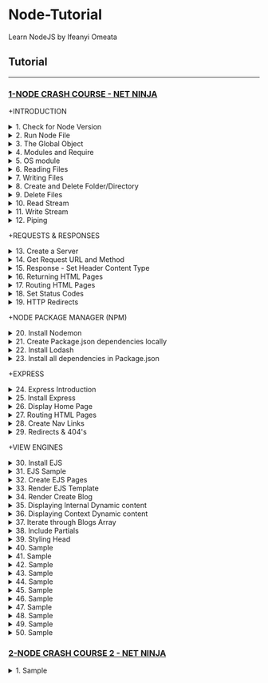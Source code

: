 # Node-Tutorial
Learn NodeJS by Ifeanyi Omeata

## Tutorial

---

### [1-NODE CRASH COURSE - NET NINJA](#)

+INTRODUCTION

<details>
  <summary>1. Check for Node Version</summary>

```Javascript
node -v
```

</details>

<details>
  <summary>2. Run Node File</summary>

```Javascript
node index.js
```

</details>

<details>
  <summary>3. The Global Object</summary>

Test.js:

```Javascript
let count = 0

const program = global.setInterval(()=>{
    count++
    console.log(count)
}, 1000)

global.setTimeout(()=>{
    console.log("Setting timeout")
    clearInterval(program)
}, 3000)
```

Absolute Path

```Javascript
console.log(__dirname)
```

```Javascript
// ~/Desktop/SERVER/Cloud/node
```

Absolute Path + Filename

```Javascript
console.log(__filename)
```

```Javascript
// ~/Desktop/SERVER/Cloud/node/test.js
```

</details>

<details>
  <summary>4. Modules and Require</summary>

require.js:

```Javascript
const people = ['yoshi' , 'ryu', ' chun-li' , ' mario'];
const ages = [20, 25, 30, 35];

module.exports = {
    people,
    ages
};

```

modules.js:

```Javascript
const {people, ages} = require('./require.js');

console.log(people, ages);
```

```Javascript
// [ 'yoshi', 'ryu', ' chun-li', ' mario' ] [ 20, 25, 30, 35 ]
```

</details>

<details>
  <summary>5. OS module</summary>

```Javascript
const os = require('os');

console.log(os.platform(), os.homedir());

```

```Javascript
// darwin /Users/ifeanyiomeata
```

</details>

<details>
  <summary>6. Reading Files</summary>

```Javascript
const fs = require("fs");

// reading files
fs.readFile('./docs/blog1.txt', (err, data) => {
    if(err){
    console.log(err);
    }
    console.log(data.toString());
});

console.log('last line');
```

```Javascript
// last line
// Hello World!
// Hello World 2!
```

</details>

<details>
  <summary>7. Writing Files</summary>

```Javascript
const fs = require("fs");

// writing files
fs.writeFile('./docs/blog1.txt', 'hello, world', () => {
    console.log('file was written');
});
fs.writeFile('./docs/blog2.txt', 'hello, again' , () => {
    console.log('file was written');
});
```

```Javascript
// file was written
// file was written
```

</details>

<details>
  <summary>8. Create and Delete Folder/Directory</summary>

```Javascript
const fs = require("fs");

// Create and Delete directories/Folders
if(!fs.existsSync('./assets')) {
    fs.mkdir('./assets', (err) => {
        if (err) {
            console.error(err);
        }
        console.log('folder created');
    });
} else {
    fs.rmdir('./assets', (err) => {
        if(err) {
            console.log(err)
        }
        console.log('folder deleted');
    })
}
```

```Javascript
// folder created
// folder deleted
```

</details>

<details>
  <summary>9. Delete Files</summary>

```Javascript
const fs = require("fs");

// deleting files
if (fs.existsSync('./docs/blog1.txt')) {
    fs.unlink('./docs/blog1.txt', (err) => {
        if(err) {
            console.log(err)
        }
        console.log('file deleted');
    })
}
```

```Javascript
// file deleted
```

</details>

<details>
  <summary>10. Read Stream</summary>

```Javascript
const fs = require("fs");

const readStream = fs.createReadStream('./docs/blog2.txt', { encoding: 'utf8' });

readStream.on('data', (chunk) => {
    console.log('-------- NEW CHUNK -----');
    console.log(chunk);
});

```

```Javascript
// -------- NEW CHUNK -----
// <Buffer 4c 6f 72 65 6d 20 69 70 73 75 6d 20 64 6f 6c 6f 72 20 73 69 74 20 61 6d 65 74 2c 20 63 6f 6e 73 65 63 74 65 74 75 65 72 20 61 64 69 70 69 73 63 69 6e ... 65486 more bytes>
// -------- NEW CHUNK -----
// <Buffer 20 56 69 76 61 6d 75 73 20 69 6e 20 65 72 61 74 20 75 74 20 75 72 6e 61 20 63 75 72 73 75 73 20 76 65 73 74 69 62 75 6c 75 6d 2e 20 46 75 73 63 65 20 ... 65486 more bytes>
// -------- NEW CHUNK -----
// <Buffer 53 75 73 70 65 6e 64 69 73 73 65 20 66 65 75 67 69 61 74 2e 20 53 75 73 70 65 6e 64 69 73 73 65 20 65 6e 69 6d 20 74 75 72 70 69 73 2c 20 64 69 63 74 ... 65486 more bytes>
// -------- NEW CHUNK -----
// <Buffer 69 62 75 6c 75 6d 20 65 74 2c 20 74 65 6d 70 6f 72 20 61 75 63 74 6f 72 2c 20 6a 75 73 74 6f 2e 20 49 6e 20 61 63 20 66 65 6c 69 73 20 71 75 69 73 20 ... 65486 more bytes>
// -------- NEW CHUNK -----
// <Buffer 6c 61 6d 63 6f 72 70 65 72 20 75 6c 74 72 69 63 69 65 73 20 6e 69 73 69 2e 20 4e 61 6d 20 65 67 65 74 20 64 75 69 2e 20 45 74 69 61 6d 20 72 68 6f 6e ... 11132 more bytes>
```

</details>

<details>
  <summary>11. Write Stream</summary>

```Javascript
const fs = require("fs");

const readStream = fs.createReadStream('./docs/blog2.txt',{ encoding: 'utf8' });
const writeStream = fs.createWriteStream('./docs/blog3.txt');

readStream.on('data' , (chunk) => {
    console.log('------ NEW CHUNK -----');
    console.log(chunk);
    writeStream.write('\nNEW CHUNK\n');
    writeStream.write(chunk);
});
```

</details>

<details>
  <summary>12. Piping</summary>

```Javascript
const fs = require("fs");

const readStream = fs.createReadStream('./docs/blog2.txt',{ encoding: 'utf8' });
const writeStream = fs.createWriteStream('./docs/blog3.txt');

// readStream.on('data' , (chunk) => {
//     console.log('------ NEW CHUNK -----');
//     console.log(chunk);
//     writeStream.write('\nNEW CHUNK\n');
//     writeStream.write(chunk);
// });

// piping
readStream.pipe(writeStream);
```

</details>

+REQUESTS & RESPONSES

<details>
  <summary>13. Create a Server</summary>

```Javascript
const http = require('http');

const server = http.createServer((req, res) =>{
    console.log('request made');
});

server.listen(3000, 'localhost', () => {
    console.log('listening for requests on port 3000')
})
```

```Javascript
// listening for requests on port 3000
// request made
```

</details>

<details>
  <summary>14. Get Request URL and Method</summary>

```Javascript

const http = require('http');

const server = http.createServer((req, res) =>{
    console.log('request made');
    console.log("Url: ", req.url);
    console.log("Method: ", req.method);
    console.log("Headers: ", req.headers);
    console.log("Body: ", req.body);
});

server.listen(3000, 'localhost', () => {
    console.log('listening for requests on port 3000')
})
```

```Javascript
// listening for requests on port 3000
// request made
// Url:  /
// Method:  GET
// Headers:  {
//   host: 'localhost:3000',
//   connection: 'keep-alive',
//   'sec-ch-ua': '"Chromium";v="106", "Google Chrome";v="106", "Not;A=Brand";v="99"',
//   'sec-ch-ua-mobile': '?0',
//   'sec-ch-ua-platform': '"macOS"',
//   'upgrade-insecure-requests': '1',
//   'user-agent': 'Mozilla/5.0 (Macintosh; Intel Mac OS X 10_15_7) AppleWebKit/537.36 (KHTML, like Gecko) Chrome/106.0.0.0 Safari/537.36',
//   accept: 'text/html,application/xhtml+xml,application/xml;q=0.9,image/avif,image/webp,image/apng,*/*;q=0.8,application/signed-exchange;v=b3;q=0.9',
//   'sec-fetch-site': 'none',
//   'sec-fetch-mode': 'navigate',
//   'sec-fetch-user': '?1',
//   'sec-fetch-dest': 'document',
//   'accept-encoding': 'gzip, deflate, br',
//   'accept-language': 'en-GB,en-US;q=0.9,en;q=0.8'
// }
// Body:  undefined
```

</details>

<details>
  <summary>15. Response - Set Header Content Type </summary>

```Javascript

const http = require('http');

const server = http.createServer((req, res) => {
    console.log('request made');
    console.log("Url: ", req.url);
    console.log("Method: ", req.method);
    console.log("Headers: ", req.headers);
    console.log("Body: ", req.body);

    // set header content type
    res.setHeader('Content-Type', 'text/plain');
    res.write('hello, ninjas');
    res.end();
});

server.listen(3000, 'localhost', () => {
    console.log('listening for requests on port 3000')
})
```

```Javascript
const http = require('http');

const server = http.createServer((req, res) => {
    console.log('request made');
    // console.log("Url: ", req.url);
    // console.log("Method: ", req.method);
    // console.log("Headers: ", req.headers);
    // console.log("Body: ", req.body);

    // set header content type
    res.setHeader('Content-Type', 'text/html');
    res.write('<head><link rel="stylesheet" href="#"></head>');
    res.write('<h1>Welcome!</h1>');
    res.write('<h2>hello, ninjas</h2>');
    res.end();
});

server.listen(3000, 'localhost', () => {
    console.log('listening for requests on port 3000')
})
```

</details>

<details>
  <summary>16. Returning HTML Pages </summary>

```Javascript
const http = require('http');
const fs = require('fs');

const server = http.createServer((req, res) => {
    console.log('request made');

    // set header content type
    res.setHeader('Content-Type', 'text/html');

    // send an html file.
    fs.readFile('./views/index.html', (err, data) => {
        if(err) {
            console.log(err);
            res.end();
        } else {
            res.write(data);
            res.end();
            // OR
            // res.end(data);
        }
    })

});

server.listen(3000, 'localhost', () => {
    console.log('listening for requests on port 3000')
})
```

</details>

<details>
  <summary>17. Routing HTML Pages</summary>

```Javascript
const http = require('http');
const fs = require('fs');

const server = http.createServer((req, res) => {
    console.log('request made');

    // set header content type
    res.setHeader('Content-Type', 'text/html');

    // get path from request
    let path = './views/';
    switch (req.url) {
        case '/':
            path += 'index.html';
            break;
        case '/about':
            path += 'about.html';
            break;
        default:
            path += '404.html';
            break;
    }

    // send an html file.
    fs.readFile(path, (err, data) => {
        if(err) {
            console.log(err);
            res.end();
        } else {
            res.end(data);
        }
    })
});

server.listen(3000, 'localhost', () => {
    console.log('listening for requests on port 3000')
})
```

</details>

<details>
  <summary>18. Set Status Codes </summary>

Status codes describe the type of response sent to the browser.

```markdown
200- OK
301- Resource moved
404- Not found
500- Internal server error
```

```markdown
100 Range- Informational Responses
200 Range- Success codes
300 Range- Codes for redirects
400 Range- User or client error codes
500 Range- Server error codes
```

```Javascript
const http = require('http');
const fs = require('fs');

const server = http.createServer((req, res) => {
    console.log('request made');

    // set header content type
    res.setHeader('Content-Type', 'text/html');

    // get path from request
    let path = './views/';
    switch (req.url) {
        case '/':
            path += 'index.html';
            res.statusCode = 200;
            break;
        case '/about':
            path += 'about.html';
            res.statusCode = 200;
            break;
        default:
            path += '404.html';
            res.statusCode = 404;
            break;
    }

    // send an html file.
    fs.readFile(path, (err, data) => {
        if(err) {
            console.log(err);
            res.end();
        } else {
            res.end(data);
        }
    })
});

server.listen(3000, 'localhost', () => {
    console.log('listening for requests on port 3000')
})
```

</details>

<details>
  <summary>19. HTTP Redirects</summary>

```Javascript

const http = require('http');
const fs = require('fs');

const server = http.createServer((req, res) => {
    console.log('request made');

    // set header content type
    res.setHeader('Content-Type', 'text/html');

    // get path from request
    let path = './views/';
    switch (req.url) {
        case '/':
            path += 'index.html';
            res.statusCode = 200;
            break;
        case '/about':
            path += 'about.html';
            res.statusCode = 200;
            break;
        case '/about-me':
            res.statusCode = 301;
            res.setHeader('Location', '/about');
            res.end();
            break;
        default:
            path += '404.html';
            res.statusCode = 404;
            break;
    }

    // send an html file.
    fs.readFile(path, (err, data) => {
        if(err) {
            console.log(err);
            res.end();
        } else {
            res.end(data);
        }
    })
});

server.listen(3000, 'localhost', () => {
    console.log('listening for requests on port 3000')
})
```

</details>

+NODE PACKAGE MANAGER (NPM)

<details>
  <summary>20. Install Nodemon </summary>

```Javascript
npm install -g nodemon

yarn global add nodemon
```

```Javascript
nodemon server
```

</details>

<details>
  <summary>21. Create Package.json dependencies locally </summary>

```Javascript
npm init
```

```Javascript
{
  "name": "node",
  "version": "1.0.0",
  "description": "",
  "main": "index.js",
  "directories": {
    "doc": "docs"
  },
  "scripts": {
    "test": "echo \"Error: no test specified\" && exit 1",
    "start": "node server.js"
  },
  "author": "",
  "license": "ISC"
}

```

</details>

<details>
  <summary>22. Install Lodash</summary>

```Javascript
npm i --save lodash
```

package.json:

```Javascript
{
  "name": "node",
  "version": "1.0.0",
  "description": "",
  "main": "index.js",
  "directories": {
    "doc": "docs"
  },
  "scripts": {
    "test": "echo \"Error: no test specified\" && exit 1",
    "start": "node server.js"
  },
  "author": "",
  "license": "ISC",
  "dependencies": {
    "lodash": "^4.17.21"
  }
}
```

package-lock.json:

```Javascript
{
  "name": "node",
  "version": "1.0.0",
  "lockfileVersion": 2,
  "requires": true,
  "packages": {
    "": {
      "name": "node",
      "version": "1.0.0",
      "license": "ISC",
      "dependencies": {
        "lodash": "^4.17.21"
      }
    },
    "node_modules/lodash": {
      "version": "4.17.21",
      "resolved": "https://registry.npmjs.org/lodash/-/lodash-4.17.21.tgz",
      "integrity": "sha512-v2kDEe57lecTulaDIuNTPy3Ry4gLGJ6Z1O3vE1krgXZNrsQ+LFTGHVxVjcXPs17LhbZVGedAJv8XZ1tvj5FvSg=="
    }
  },
  "dependencies": {
    "lodash": {
      "version": "4.17.21",
      "resolved": "https://registry.npmjs.org/lodash/-/lodash-4.17.21.tgz",
      "integrity": "sha512-v2kDEe57lecTulaDIuNTPy3Ry4gLGJ6Z1O3vE1krgXZNrsQ+LFTGHVxVjcXPs17LhbZVGedAJv8XZ1tvj5FvSg=="
    }
  }
}

```

</details>

<details>
  <summary>23. Install all dependencies in Package.json</summary>

```Javascript
npm install
```

</details>

+EXPRESS

<details>
  <summary>24. Express Introduction</summary>

```Javascript
// We can use express as shown as below
const express = require('express')
const app = express()
const port = 3000

app.get('/', (req, res) => {
  res.send('Hello World!')
})

app.listen(port, () => {
  console.log(`Example app listening at http://localhost:${port}`)
})
```

</details>

<details>
  <summary>25. Install Express</summary>

```Javascript
npm install express --save
```

```Javascript
{
  "name": "node",
  "version": "1.0.0",
  "description": "",
  "main": "server.js",
  "directories": {
    "doc": "docs"
  },
  "scripts": {
    "test": "echo \"Error: no test specified\" && exit 1",
    "start": "node server.js"
  },
  "author": "",
  "license": "ISC",
  "dependencies": {
    "express": "^4.18.2",
    "lodash": "^4.17.21"
  }
}
```

</details>

<details>
  <summary>26. Display Home Page</summary>

app.js:

```Javascript
const express = require('express');

// express app
const app = express();

// listen for requests
app.listen(3000);

// get home page
app.get('/', (req, res) => {
    res.send('<h1>Home page</h1>');
});
```

</details>

<details>
  <summary>27. Routing HTML Pages</summary>

app.js:

```Javascript
const express = require('express');
const path = require('path');

const homePage = path.join(__dirname, 'views/index.html')
const aboutPage = path.join(__dirname, 'views/about.html')
const _404Page = path.join(__dirname, 'views/404.html')

// express app
const app = express();

// listen for requests
app.listen(3000);

// get home page
app.get('/', (req, res) => {
    res.sendFile(homePage);
    // res.sendFile('./views/index.html' , { root: __dirname });
});

// get about page
app.get('/about', (req, res) => {
    res.sendFile(aboutPage);
    // res.sendFile('./views/about.html' , { root: __dirname });
});
```

</details>

<details>
  <summary>28. Create Nav Links</summary>

Index.html:

```html
<html lang="en">
    <head>
        <meta charset="UTF-8">
        <meta name="viewport" content="width=device-width, initial-scale=1.0">
        <title>Node.js Crash Course</title>
    </head>
    <body>
        <nav>
            <a href="/"> Homepage </a>
            <a href="/about"> About page </a>
        </nav>
        <h1>Home</h1>
        <h2>Your path to becoming a Node.js ninja!</h2>
    </body>
</html>
```

about.html:

```html
<html lang="en">
    <head>
        <meta charset="UTF-8">
        <meta name="viewport" content="width=device-width, initial-scale=1.0">
        <title>Node.js Crash Course</title>
    </head>
    <body>
        <nav>
            <a href="/"> Homepage </a>
            <a href="/about"> About page </a>
        </nav>
        <h1>About</h1>
        <h2>Your path to becoming a Node.js ninja!</h2>
    </body>
</html>
```

</details>

<details>
  <summary>29. Redirects & 404's</summary>

app.js:

```Javascript
const express = require('express');
const path = require('path');

const homePage = path.join(__dirname, 'views/index.html')
const aboutPage = path.join(__dirname, 'views/about.html')
const _404Page = path.join(__dirname, 'views/404.html')

// express app
const app = express();

// listen for requests
app.listen(3000);

// get home page
app.get('/', (req, res) => {
    res.sendFile(homePage);
});

// get about page
app.get('/about', (req, res) => {
    res.sendFile(aboutPage);
});

// redirects
app.get('/about-us' , (req, res) => {
    res.redirect('/about');
});

// 404 page
app.use((req, res) => {
    res.status(404).sendFile(_404Page);
    // res.sendFile('./views/404.html', { root: __dirname });
});
```

</details>

+VIEW ENGINES

<details>
  <summary>30. Install EJS</summary>

```Javascript
npm install ejs
```

</details>

<details>
  <summary>31. EJS Sample</summary>

```Javascript
let ejs = require('ejs');
let people = ['geddy', 'neil', 'alex'];
let html = ejs.render('<%= people.join(", "); %>', {people: people});
```

```bash
ejs ./template_file.ejs -f data_file.json -o ./output.html
```

```html
<script src="ejs.js"></script>
<script>
  let people = ['geddy', 'neil', 'alex'];
  let html = ejs.render('<%= people.join(", "); %>', {people: people});
</script>
```

```html
<% if (user) { %>
  <h2><%= user.name %></h2>
<% } %>
```

```Javascript
let template = ejs.compile(str, options);
template(data);
// => Rendered HTML string

ejs.render(str, data, options);
// => Rendered HTML string

ejs.renderFile(filename, data, options, function(err, str){
    // str => Rendered HTML string
});
```

</details>

<details>
  <summary>32. Create EJS Pages</summary>

Index.ejs:

```html
<html lang="en">
    <head>
        <meta charset="UTF-8">
        <meta name="viewport" content="width-device-width, initial-scale=1.0">
        <title>Blog Ninja</title>
    </head>
    <body>
        <nav>
            <div class= "site-title">
                <a href="/"><h1>Blog Ninja</h1></a>
                <p>A Net Ninja Site</p>
            </div>
            <ul>
                <li><a href="/">Blogs</a></li>
                <li><a href="/about">About</a></li>
                <li><a href="/blogs/create">New Blog</a></li>
            </ul>
        </nav>
        <div class= "blogs content">
            <h2>All Blogs</h2>
        </div>
    </body>
</html>
```

About.ejs:

```Javascript
<html lang="en">
<head>
    <meta charset="UTF-8">
    <meta name="viewport" content="width=device-width, initial-scale=1.0">
    <title>Blog Ninja</title>
</head>
<body>
    <nav>
        <div class="site-title">
            <a href="/"><h1>Blog Ninja</h1></a>
            <p>A Net Ninja Site</p>
        </div>
        <ul>
            <li><a href="/">Blogs</a></1li>
            <li><a href="/about">About</a></1li>
            <li><a href="/blogs/create">New Blog</a></1li>
        </ul>
    </nav>
    <div class="about content">
        <h2>About Us</h2>
        <p>Lorem ipsum dolor, sit amet consectetur adipisicing elit. Quia quibusdam quaerat illo a </p>
        <p>Lorem ipsum dolor, sit amet consectetur adipisicing elit. Quia quibusdam quaerat illo a </p>
        <p>Lorem ipsum dolor, sit amet consectetur adipisicing elit. Quia quibusdam quaerat illo a </p>
    </div>
</body>
</html>

```

404.ejs:

```Javascript
<html lang="en">
<head>
    <meta charset="UTF-8">
    <meta name="viewport" content="width=device-width, initial-scale=1.0">
    <title>Blog Ninja</title>
</head>
<body>
    <nav>
        <div class="site-title">
            <a href="/"><h1>Blog Ninja</h1></a>
            <p>A Net Ninja Site</p>
        </div>
        <ul>
            <li><a href="/">Blogs</a></1li>
            <li><a href="/about">About</a></1li>
            <li><a href="/blogs/create">New Blog</a></1li>
        </ul>
    </nav>
    <div class="not-found content">
        <h2>OOPS, page not found :)</h2>
    </div>
</body>
</html>

```

</details>

<details>
  <summary>33. Render EJS Template</summary>

```Javascript
const express = require('express');
const path = require('path');

// express app
const app = express();

// register view engine
app.set('view engine', 'ejs');
// app.set('views', 'myviews');

// listen for requests
app.listen(3000);

// get home page
app.get('/', (req, res) => {
    //res.sendFile(homePage);
    res.render('index');
});

// get about page
app.get('/about', (req, res) => {
    res.render('about');
});

// redirects
app.get('/about-us' , (req, res) => {
    res.redirect('/about');
});

// 404 page
app.use((req, res) => {
    res.status(404).render('404');
    // res.sendFile('./views/404.html', { root: __dirname });
});

```

</details>

<details>
  <summary>34. Render Create Blog</summary>

app.js:

```Javascript
const express = require('express');
const path = require('path');

// express app
const app = express();

// register view engine
app.set('view engine', 'ejs');
// app.set('views', 'myviews');

// listen for requests
app.listen(3000);

// get home page
app.get('/', (req, res) => {
    //res.sendFile(homePage);
    res.render('index');
});

// get about page
app.get('/about', (req, res) => {
    res.render('about');
});

// redirects
app.get('/about-us' , (req, res) => {
    res.redirect('/about');
});

// render create blog page
app.get('/blogs/create', (req, res) => {
    res.render('create');
});

// 404 page
app.use((req, res) => {
    res.status(404).render('404');
    // res.sendFile('./views/404.html', { root: __dirname });
});

```

create.ejs:

```html
<html lang="en">
    <head>
        <meta charset="UTF-8">
        <meta name="viewport" content="width-device-width, initial-scale=1.0">
        <title>Blog Ninja</title>
    </head>
    <body>
        <nav>
            <div class= "site-title">
                <a href="/"><h1>Blog Ninja</h1></a>
                <p>A Net Ninja Site</p>
            </div>
            <ul>
                <li><a href="/">Blogs</a></li>
                <li><a href="/about">About</a></li>
                <li><a href="/blogs/create">New Blog</a></li>
            </ul>
        </nav>

        <div class= "create-blog content">
            <form>
                <label for="title">Blog Title:</label>
                <input type="text" id="title" name="title" required>
                <label for="snippet">Blog Snippet:</label>
                <input type="text" id="snippet" name="snippet" required>
                <label for="body">Blog Body:</label>
                <textarea id="body" name="body" required></textarea>
                <button type="submit">Submit</button>
            </form>
        </div>
    </body>
</html>
```

</details>

<details>
  <summary>35. Displaying Internal Dynamic content</summary>

```html
<div class= "site-title">
    <a href="/"><h1>Blog Ninja</h1></a>
    <p>A Net Ninja Site</p>
    <% const firstName = 'Fred' %>
    <p>His First Name is <%= firstName %>.</p>
</div>
```

</details>

<details>
  <summary>36. Displaying Context Dynamic content</summary>

```Javascript
// get home page
app.get('/', (req, res) => {
    //res.sendFile(homePage);
    res.render('index', { title: 'Home' });
});

// get about page
app.get('/about', (req, res) => {
    res.render('about', { title: 'About' });
});

// redirects
app.get('/about-us' , (req, res) => {
    res.redirect('/about');
});

// render create blog page
app.get('/blogs/create', (req, res) => {
    res.render('create', { title: 'Create a new blog' });
});

// 404 page
app.use((req, res) => {
    res.status(404).render('404', { title: '404' });
    // res.sendFile('./views/404.html', { root: __dirname });
});

```

```html
<head>
    <meta charset="UTF-8">
    <meta name="viewport" content="width=device-width, initial-scale=1.0">
    <title>Blog Ninja | <%= title %> </title>
</head>
```

</details>

<details>
  <summary>37. Iterate through Blogs Array</summary>

```Javascript
const express = require('express');
const path = require('path');

// express app
const app = express();

// register view engine
app.set('view engine', 'ejs');
// app.set('views', 'myviews');

// listen for requests
app.listen(3000);

// get home page
app.get('/', (req, res) => {
    const blogs = [
        { title: 'Yoshi finds eggs', snippet: 'Lorem ipsum dolor sit amet consectetur' },
        { title: 'Mario finds stars', snippet: 'Lorem ipsum dolor sit amet consectetur' },
        { title: 'How to defeat bowser', snippet: 'Lorem ipsum dolor sit amet consectetur' },
    ];
    res.render('index', { title: 'Home', blogs });
});

// get about page
app.get('/about', (req, res) => {
    res.render('about', { title: 'About' });
});

// redirects
app.get('/about-us' , (req, res) => {
    res.redirect('/about');
});

// render create blog page
app.get('/blogs/create', (req, res) => {
    res.render('create', { title: 'Create a new blog' });
});

// 404 page
app.use((req, res) => {
    res.status(404).render('404', { title: '404' });
    // res.sendFile('./views/404.html', { root: __dirname });
});

```

```html
<html lang="en">
    <head>
        <meta charset="UTF-8">
        <meta name="viewport" content="width-device-width, initial-scale=1.0">
        <title>Blog Ninja | <%= title %> </title>
    </head>
    <body>
        <nav>
            <div class= "site-title">
                <a href="/"><h1>Blog Ninja</h1></a>
                <p>A Net Ninja Site</p>
            </div>
            <ul>
                <li><a href="/">Blogs</a></li>
                <li><a href="/about">About</a></li>
                <li><a href="/blogs/create">New Blog</a></li>
            </ul>
        </nav>
        <div class= "blogs content">
            <h2>All Blogs</h2>
            <% if(blogs.length > 0){ %>
                <% blogs.forEach(blog => { %>
                    <div class="blog-preview">
                        <h3 class="title"><a href="/blogs/<%= blog._id %>"><%= blog.title %></a></h3>
                        <p class="author">Written by <%= blog.author %></p>
                        <p class="snippet"><%= blog.snippet %></p>
                    </div>
                <% }) %>
            <%  }else{ %>
                <p>No blogs to show</p>
            <% } %>
        </div>
    </body>
</html>
```

</details>

<details>
  <summary>38. Include Partials</summary>

Index.ejs:

```html
<html lang="en">
    <%- include('./partials/head.ejs')  %>
    <body>
        <%- include('./partials/nav.ejs')  %>
        <div class= "blogs content">
            <h2>All Blogs</h2>
            <% if(blogs.length > 0){ %>
                <% blogs.forEach(blog => { %>
                    <div class="blog-preview">
                        <h3 class="title"><a href="/blogs/<%= blog._id %>"><%= blog.title %></a></h3>
                        <p class="author">Written by <%= blog.author %></p>
                        <p class="snippet"><%= blog.snippet %></p>
                    </div>
                <% }) %>
            <%  }else{ %>
                <p>No blogs to show</p>
            <% } %>
        </div>
        <%- include('./partials/footer.ejs')  %>
    </body>
</html>
```

Nav.ejs:

```html
<nav>
    <div class= "site-title">
        <a href="/"><h1>Blog Ninja</h1></a>
        <p>A Net Ninja Site</p>
    </div>
    <ul>
        <li><a href="/">Blogs</a></li>
        <li><a href="/about">About</a></li>
        <li><a href="/blogs/create">New Blog</a></li>
    </ul>
</nav>
```

Head.ejs:

```html
<head>
    <meta charset="UTF-8">
    <meta name="viewport" content="width-device-width, initial-scale=1.0">
    <title>Blog Ninja | <%= title %> </title>
</head>
```

Footer.ejs:

```html
<footer>
    Copyright &copy; 2022
</footer>
```

</details>

<details>
  <summary>39. Styling Head</summary>

```html
<head>
  <meta charset="UTF-8">
  <meta name="viewport" content="width=device-width, initial-scale=1.0">
  <title>Blog Ninja | <%= title %></title>
  <style>
    @import url('https://fonts.googleapis.com/css2?family=Noto+Serif:wght@400;700&display=swap');
    body{
      max-width: 1200px;
      margin: 20px auto;
      padding: 0 20px;
      font-family: 'Noto Serif', serif;
      max-width: 1200px;
    }
    p, h1, h2, h3, a, ul{
      margin: 0;
      padding: 0;
      text-decoration: none;
      color: #222;
    }

    /* nav & footer styles */
    nav{
      display: flex;
      justify-content: space-between;
      margin-bottom: 60px;
      padding-bottom: 10px;
      border-bottom: 1px solid #ddd;
      text-transform: uppercase;
    }
    nav ul{
      display: flex;
      justify-content: space-between;
      align-items: flex-end;
    }
    nav li{
      list-style-type: none;
      margin-left: 20px;
    }
    nav h1{
      font-size: 3em;
    }
    nav p, nav a{
      color: #777;
      font-weight: 300;
    }
    footer{
      color: #777;
      text-align: center;
      margin: 80px auto 20px;
    }
    h2{
      margin-bottom: 40px;
    }
    h3{
      text-transform: capitalize;
      margin-bottom: 8px;
    }
    .content{
      margin-left: 20px;
    }

    /* index styles */

    /* details styles */

    /* create styles */
    .create-blog form{
      max-width: 400px;
      margin: 0 auto;
    }
    .create-blog input,
    .create-blog textarea{
      display: block;
      width: 100%;
      margin: 10px 0;
      padding: 8px;
    }
    .create-blog label{
      display: block;
      margin-top: 24px;
    }
    textarea{
      height: 120px;
    }
    .create-blog button{
      margin-top: 20px;
      background: crimson;
      color: white;
      padding: 6px;
      border: 0;
      font-size: 1.2em;
      cursor: pointer;
    }
  </style>
</head>
```

</details>

<details>
  <summary>40. Sample</summary>

```Javascript

```

```Javascript

```

```Javascript

```

</details>

<details>
  <summary>41. Sample</summary>

```Javascript

```

```Javascript

```

```Javascript

```

</details>

<details>
  <summary>42. Sample</summary>

```Javascript

```

```Javascript

```

```Javascript

```

</details>

<details>
  <summary>43. Sample</summary>

```Javascript

```

```Javascript

```

```Javascript

```

</details>

<details>
  <summary>44. Sample</summary>

```Javascript

```

```Javascript

```

```Javascript

```

</details>

<details>
  <summary>45. Sample</summary>

```Javascript

```

```Javascript

```

```Javascript

```

</details>

<details>
  <summary>46. Sample</summary>

```Javascript

```

```Javascript

```

```Javascript

```

</details>

<details>
  <summary>47. Sample</summary>

```Javascript

```

```Javascript

```

```Javascript

```

</details>

<details>
  <summary>48. Sample</summary>

```Javascript

```

```Javascript

```

```Javascript

```

</details>

<details>
  <summary>49. Sample</summary>

```Javascript

```

```Javascript

```

```Javascript

```

</details>

<details>
  <summary>50. Sample</summary>

```Javascript

```

```Javascript

```

```Javascript

```

</details>


### [2-NODE CRASH COURSE 2 - NET NINJA](#)

<details>
  <summary>1. Sample</summary>

```Javascript

```

```Javascript

```

```Javascript

```

```Javascript

```

</details>
